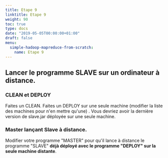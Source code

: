 ```yaml
---
title: Etape 9
linktitle: Etape 9
weight: 90
toc: true
type: docs
date: "2019-05-05T00:00:00+01:00"
draft: false
menu:
  simple-hadoop-mapreduce-from-scratch:
    name: Etape 9
---
```


## Lancer le programme SLAVE sur un ordinateur à distance.

### CLEAN et DEPLOY

Faites un CLEAN. Faites un DEPLOY sur une seule machine (modifier la liste des machines pour n'en mettre qu'une) . Vous devriez avoir la dernière version de slave.jar déployée sur une seule machine.

### Master lançant Slave à distance.

Modifier votre programme "MASTER" pour qu'il lance à distance le programme "SLAVE" **déjà déployé avec le programme "DEPLOY" sur la seule machine distante**.
